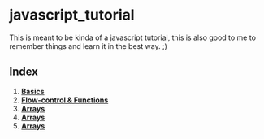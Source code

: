 # javascript_tutorial
This is meant to be kinda of a javascript tutorial, this is also good to me to remember things and learn it in the best way. ;)

## Index
1. **[Basics](fundamentos_js/1-Basics)**
2. **[Flow-control & Functions](fundamentos_js/2-Flow-control-&-functions)**
3. **[Arrays](fundamentos_js/3-Arrays)**
4. **[Arrays](fundamentos_js/4-Objetos)**
5. **[Arrays](fundamentos_js/4-Asincronismo)**

